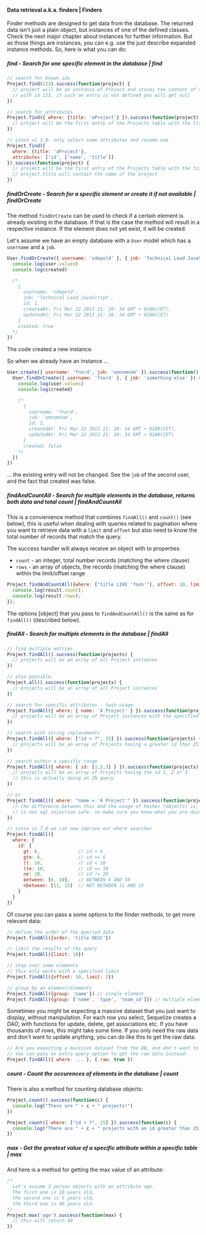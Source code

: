 #### Data retrieval a.k.a. finders | Finders

Finder methods are designed to get data from the database. The returned data isn't just a plain object, but instances of one of the defined classes. Check the next major chapter about instances for further information. But as those things are instances, you can e.g. use the just describe expanded instance methods. So, here is what you can do:

##### find - Search for one specific element in the database | find

```js
// search for known ids
Project.find(123).success(function(project) {
  // project will be an instance of Project and stores the content of the table entry
  // with id 123. if such an entry is not defined you will get null
})

// search for attributes
Project.find({ where: {title: 'aProject'} }).success(function(project) {
  // project will be the first entry of the Projects table with the title 'aProject' || null
})

// since v1.3.0: only select some attributes and rename one
Project.find({
  where: {title: 'aProject'},
  attributes: ['id', ['name', 'title']]
}).success(function(project) {
  // project will be the first entry of the Projects table with the title 'aProject' || null
  // project.title will contain the name of the project
})
```

##### findOrCreate - Search for a specific element or create it if not available | findOrCreate

The method `findOrCreate` can be used to check if a certain element is already existing in the database. If that is the case the method will result in a respective instance. If the element does not yet exist, it will be created.

Let's assume we have an empty database with a `User` model which has a `username` and a `job`.

```js
User.findOrCreate({ username: 'sdepold' }, { job: 'Technical Lead JavaScript' }).success(function(user, created) {
  console.log(user.values)
  console.log(created)

  /*
    {
      username: 'sdepold',
      job: 'Technical Lead JavaScript',
      id: 1,
      createdAt: Fri Mar 22 2013 21: 28: 34 GMT + 0100(CET),
      updatedAt: Fri Mar 22 2013 21: 28: 34 GMT + 0100(CET)
    }
    created: true
  */
})
```

The code created a new instance.

So when we already have an instance ...

```js
User.create({ username: 'fnord', job: 'omnomnom' }).success(function() {
  User.findOrCreate({ username: 'fnord' }, { job: 'something else' }).success(function(user, created) {
    console.log(user.values)
    console.log(created)

    /*
      {
        username: 'fnord',
        job: 'omnomnom',
        id: 2,
        createdAt: Fri Mar 22 2013 21: 28: 34 GMT + 0100(CET),
        updatedAt: Fri Mar 22 2013 21: 28: 34 GMT + 0100(CET)
      }
      created: false
    */
  })
})
```

... the existing entry will not be changed. See the `job` of the second user, and the fact that created was false.

##### findAndCountAll - Search for multiple elements in the database, returns both data and total count | findAndCountAll

This is a convienience method that combines `findAll()` and `count()` (see below), this is useful when dealing with queries related to pagination
where you want to retrieve data with a `limit` and `offset` but also need to know the total number of records that match the query.

The success handler will always receive an object with to properties:

+ `count`   - an integer, total number records (matching the where clause)
+ `rows`    - an array of objects, the records (matching the where clause) within the limit/offset range

```js
Project.findAndCountAll({where: ["title LIKE 'foo%'"], offset: 10, limit: 2}).success(function(result) {
  console.log(result.count);
  console.log(result.rows);
});
```

The options [object] that you pass to `findAndCountAll()` is the same as for `findAll()` (described below).

##### findAll - Search for multiple elements in the database | findAll

```js
// find multiple entries
Project.findAll().success(function(projects) {
  // projects will be an array of all Project instances
})

// also possible:
Project.all().success(function(projects) {
  // projects will be an array of all Project instances
})

// search for specific attributes - hash usage
Project.findAll({ where: { name: 'A Project' } }).success(function(projects) {
  // projects will be an array of Project instances with the specified name
})

// search with string replacements
Project.findAll({ where: ["id > ?", 25] }).success(function(projects) {
  // projects will be an array of Projects having a greater id than 25
})

// search within a specific range
Project.findAll({ where: { id: [1,2,3] } }).success(function(projects) {
  // projects will be an array of Projects having the id 1, 2 or 3
  // this is actually doing an IN query
})

// or
Project.findAll({ where: "name = 'A Project'" }).success(function(projects) {
  // the difference between this and the usage of hashes (objects) is, that string usage
  // is not sql injection safe. so make sure you know what you are doing!
})

// since v1.7.0 we can now improve our where searches
Project.findAll({
  where: {
    id: {
      gt: 6,              // id > 6
      gte: 6,             // id >= 6
      lt: 10,             // id < 10
      lte: 10,            // id <= 10
      ne: 20,             // id != 20
      between: [6, 10],   // BETWEEN 6 AND 10
      nbetween: [11, 15]  // NOT BETWEEN 11 AND 15
    }
  }
})
```

Of course you can pass a some options to the finder methods, to get more relevant data:

```js
// define the order of the queried data
Project.findAll({order: 'title DESC'})

// limit the results of the query
Project.findAll({limit: 10})

// step over some elements
// this only works with a specified limit
Project.findAll({offset: 10, limit: 2})

// group by an element/elements
Project.findAll({group: 'name'}) // single element
Project.findAll({group: ['name', 'type', 'team_id']}) // multiple elements
```

Sometimes you might be expecting a massive dataset that you just want to display, without manipulation. For each row you select, Sequelize creates a *DAO*, with functions for update, delete, get associations etc. If you have thousands of rows, this might take some time. If you only need the raw data and don't want to update anything, you can do like this to get the raw data.

```js
// Are you expecting a masssive dataset from the DB, and don't want to spend the time building DAOs for each entry?
// You can pass an extra query option to get the raw data instead:
Project.findAll({ where: ... }, { raw: true })
```

##### count - Count the occurences of elements in the database | count

There is also a method for counting database objects:

```js
Project.count().success(function(c) {
  console.log("There are " + c + " projects!")
})

Project.count({ where: ["id > ?", 25] }).success(function(c) {
  console.log("There are " + c + " projects with an id greater than 25.")
})
```

##### max - Get the greatest value of a specific attribute within a specific table | max

And here is a method for getting the max value of an attribute:

```js
/*
  Let's assume 3 person objects with an attribute age.
  The first one is 10 years old,
  the second one is 5 years old,
  the third one is 40 years old.
*/
Project.max('age').success(function(max) {
  // this will return 40
})
```

